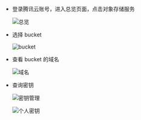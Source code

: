 - 登录腾讯云账号，进入总览页面，点击对象存储服务

    ![总览](C:\Users\v_wenhowang\Documents\弹性MapReduce\数据迁移\6-2-1.png)

- 选择 bucket

    ![bucket](C:\Users\v_wenhowang\Documents\弹性MapReduce\数据迁移\6-2-2.png)

- 查看 bucket 的域名

    ![域名](C:\Users\v_wenhowang\Documents\弹性MapReduce\数据迁移\6-2-3.png)

- 查询密钥

    ![密钥管理](C:\Users\v_wenhowang\Documents\弹性MapReduce\数据迁移\6-2-4.png)

    ![个人密钥](C:\Users\v_wenhowang\Documents\弹性MapReduce\数据迁移\6-2-5.png)